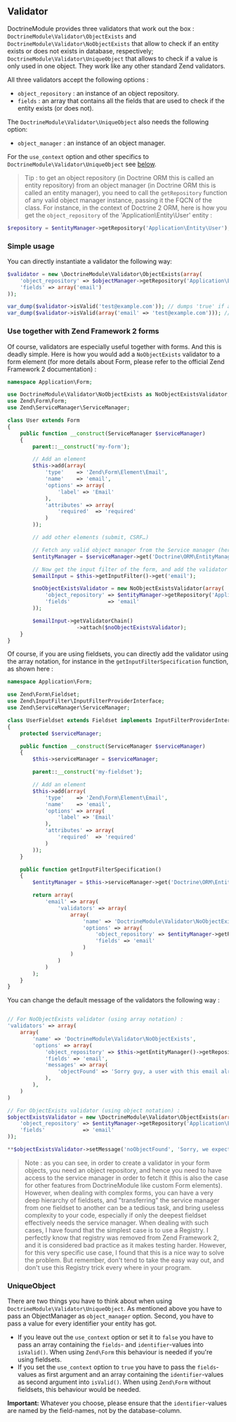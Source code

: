 ## Validator

DoctrineModule provides three validators that work out the box : `DoctrineModule\Validator\ObjectExists` and `DoctrineModule\Validator\NoObjectExists` that allow to check if an entity exists or does not exists in database, respectively; `DoctrineModule\Validator\UniqueObject` that allows to check if a value is only used in one object. They work like any other standard Zend validators.

All three validators accept the following options :

* `object_repository` : an instance of an object repository.
* `fields` : an array that contains all the fields that are used to check if the entity exists (or does not).

The `DoctrineModule\Validator\UniqueObject` also needs the following option:

* `object_manager` : an instance of an object manager.

For the `use_context` option and other specifics to `DoctrineModule\Validator\UniqueObject` see [below](#uniqueobject).

> Tip : to get an object repository (in Doctrine ORM this is called an entity repository) from an object manager (in Doctrine ORM this is called an entity manager), you need to call the `getRepository` function of any valid object manager instance, passing it the FQCN of the class. For instance, in the context of Doctrine 2 ORM, here is how you get the `object_repository` of the 'Application\Entity\User' entity :

```php
$repository = $entityManager->getRepository('Application\Entity\User');
```

### Simple usage

You can directly instantiate a validator the following way:

```php
$validator = new \DoctrineModule\Validator\ObjectExists(array(
    'object_repository' => $objectManager->getRepository('Application\Entity\User'),
    'fields' => array('email')
));

var_dump($validator->isValid('test@example.com')); // dumps 'true' if an entity matches
var_dump($validator->isValid(array('email' => 'test@example.com'))); // dumps 'true' if an entity matches
```

### Use together with Zend Framework 2 forms

Of course, validators are especially useful together with forms. And this is deadly simple. Here is how you would add a `NoObjectExists` validator to a form element (for more details about Form, please refer to the official Zend Framework 2 documentation) :

```php
namespace Application\Form;

use DoctrineModule\Validator\NoObjectExists as NoObjectExistsValidator;
use Zend\Form\Form;
use Zend\ServiceManager\ServiceManager;

class User extends Form
{
	public function __construct(ServiceManager $serviceManager)
	{
		parent::__construct('my-form');

		// Add an element
		$this->add(array(
            'type'    => 'Zend\Form\Element\Email',
            'name'    => 'email',
            'options' => array(
                'label' => 'Email'
            ),
            'attributes' => array(
                'required'  => 'required'
            )
       	));

       	// add other elements (submit, CSRF…)

       	// Fetch any valid object manager from the Service manager (here, an entity manager)
       	$entityManager = $serviceManager->get('Doctrine\ORM\EntityManager');

       	// Now get the input filter of the form, and add the validator to the email input
       	$emailInput = $this->getInputFilter()->get('email');

       	$noObjectExistsValidator = new NoObjectExistsValidator(array(
            'object_repository' => $entityManager->getRepository('Application\Entity\User'),
            'fields'            => 'email'
       	));

       	$emailInput->getValidatorChain()
                      ->attach($noObjectExistsValidator);
	}
}
```

Of course, if you are using fieldsets, you can directly add the validator using the array notation, for instance in the `getInputFilterSpecification` function, as shown here :

```php
namespace Application\Form;

use Zend\Form\Fieldset;
use Zend\InputFilter\InputFilterProviderInterface;
use Zend\ServiceManager\ServiceManager;

class UserFieldset extends Fieldset implements InputFilterProviderInterface
{
	protected $serviceManager;

	public function __construct(ServiceManager $serviceManager)
	{
		$this->serviceManager = $serviceManager;

		parent::__construct('my-fieldset');

		// Add an element
		$this->add(array(
            'type'    => 'Zend\Form\Element\Email',
            'name'    => 'email',
            'options' => array(
                'label' => 'Email'
            ),
            'attributes' => array(
                'required'  => 'required'
            )
       	));
	}

	public function getInputFilterSpecification()
	{
		$entityManager = $this->serviceManager->get('Doctrine\ORM\EntityManager');

		return array(
			'email' => array(
				'validators' => array(
					array(
						'name' => 'DoctrineModule\Validator\NoObjectExists',
						'options' => array(
							'object_repository' => $entityManager->getRepository('Application\Entity\User'),
							'fields' => 'email'
						)
					)
				)
			)
		);
	}
}
```

You can change the default message of the validators the following way :

```php

// For NoObjectExists validator (using array notation) :
'validators' => array(
	array(
		'name' => 'DoctrineModule\Validator\NoObjectExists',
		'options' => array(
			'object_repository' => $this->getEntityManager()->getRepository('Application\Entity\User'),
			'fields' => 'email',
			'messages' => array(
				'objectFound' => 'Sorry guy, a user with this email already exists !'
			),
		),
	)
)

// For ObjectExists validator (using object notation) :
$objectExistsValidator = new \DoctrineModule\Validator\ObjectExists(array(
	'object_repository' => $entityManager->getRepository('Application\Entity\User'),
    'fields'            => 'email'
));

**$objectExistsValidator->setMessage('noObjectFound', 'Sorry, we expect that this email exists !');**
```

> Note : as you can see, in order to create a validator in your form objects, you need an object repository, and hence you need to have access to the service manager in order to fetch it (this is also the case for other features from DoctrineModule like custom Form elements). However, when dealing with complex forms, you can have a very deep hierarchy of fieldsets, and "transferring" the service manager from one fieldset to another can be a tedious task, and bring useless complexity to your code, especially if only the deepest fieldset effectively needs the service manager. When dealing with such cases, I have found that the simplest case is to use a Registry. I perfectly know that registry was removed from Zend Framework 2, and it is considered bad practice as it makes testing harder. However, for this very specific use case, I found that this is a nice way to solve the problem. But remember, don't tend to take the easy way out, and don't use this Registry trick every where in your program.

### UniqueObject

There are two things you have to think about when using `DoctrineModule\Validator\UniqueObject`. As mentioned above you have to pass an ObjectManager as `object_manager` option.
Second, you have to pass a value for every identifier your entity has got.

* If you leave out the `use_context` option or set it to `false` you have to pass an array containing the `fields`- and `identifier`-values into `isValid()`. When using `Zend\Form` this behaviour is needed if you're using fieldsets.
* If you set the `use_context` option to `true` you have to pass the `fields`-values as first argument and an array containing the `identifier`-values as second argument into `isValid()`. When using `Zend\Form` without fieldsets, this behaviour would be needed.

__Important:__ Whatever you choose, please ensure that the `identifier`-values are named by the field-names, not by the database-column.

